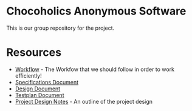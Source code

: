 # Chocoholics Anonymous Software
This is our group repository for the project.
# Resources
- [Workflow](workflow.MD) - The Workfow that we should follow in order to work efficiently!
- [Specifications Document](https://docs.google.com/document/d/1ljZmVGjuMzfeVLrfLKiq-xtWnAztGkJz/edit?rtpof=true&sd=true)
- [Design Document](https://docs.google.com/document/d/1cfrahbq8Sx6iw4_YUzFgnkMLcVHYW00Z/edit)
- [Testplan Document](https://docs.google.com/document/d/13mAn1o5U0-hr_auYazQfD7VDn2A7ehCJ/edit?usp=sharing&ouid=110103664687235616231&rtpof=true&sd=true)
- [Project Design Notes](DesignNotes.MD) - An outline of the project design
